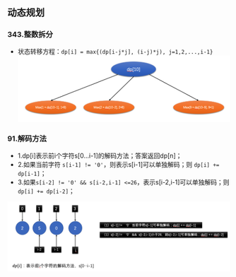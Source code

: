 ## 动态规划

### 343.整数拆分
- 状态转移方程：`dp[i] = max{(dp[i-j*j], (i-j)*j), j=1,2,...,i-1}`
![整数拆分](./pics/QQ20210901-214044.png)


### 91.解码方法
- 1.dp[i]表示前i个字符s[0...i-1]的解码方法；答案返回dp[n]；
- 2.如果当前字符 `s[i-1] != '0'`，则表示s[i-1]可以单独解码；则 `dp[i] += dp[i-1]`；
- 3.如果`s[i-2] != '0' && s[i-2,i-1] <=26`，表示s[i-2,i-1]可以单独解码；则 `dp[i] += dp[i-2]`；

![解码方法](./pics/QQ20210901-211742.png)


